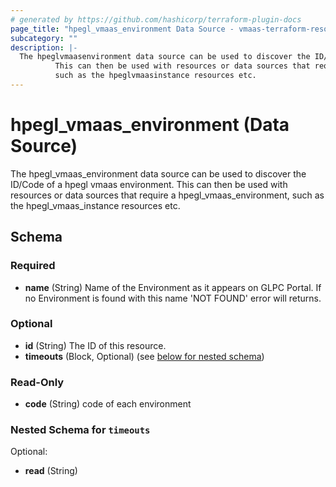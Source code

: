 ```yaml
---
# generated by https://github.com/hashicorp/terraform-plugin-docs
page_title: "hpegl_vmaas_environment Data Source - vmaas-terraform-resources"
subcategory: ""
description: |-
  The hpeglvmaasenvironment data source can be used to discover the ID/Code of a hpegl vmaas environment.
          This can then be used with resources or data sources that require a hpeglvmaasenvironment,
          such as the hpeglvmaasinstance resources etc.
---
```


# hpegl_vmaas_environment (Data Source)

The hpegl_vmaas_environment data source can be used to discover the ID/Code of a hpegl vmaas environment.
		This can then be used with resources or data sources that require a hpegl_vmaas_environment,
		such as the hpegl_vmaas_instance resources etc.



<!-- schema generated by tfplugindocs -->
## Schema

### Required

- **name** (String) Name of the Environment as it appears on GLPC Portal. If no Environment is found with this name 'NOT FOUND' error will returns.

### Optional

- **id** (String) The ID of this resource.
- **timeouts** (Block, Optional) (see [below for nested schema](#nestedblock--timeouts))

### Read-Only

- **code** (String) code of each environment

<a id="nestedblock--timeouts"></a>
### Nested Schema for `timeouts`

Optional:

- **read** (String)


